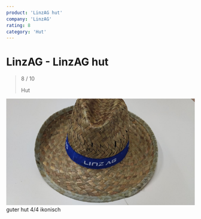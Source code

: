 ```yaml
---
product: 'LinzAG hut'
company: 'LinzAG'
rating: 8
category: 'Hut'
---
```


# LinzAG - LinzAG hut
>
> 8 / 10
>
> Hut

![LinzAG hut](assets\linzag-linzag-hut-b593432a-9df7-4574-8fea-c452d2463a9e.jpg)
guter hut 4/4 ikonisch
